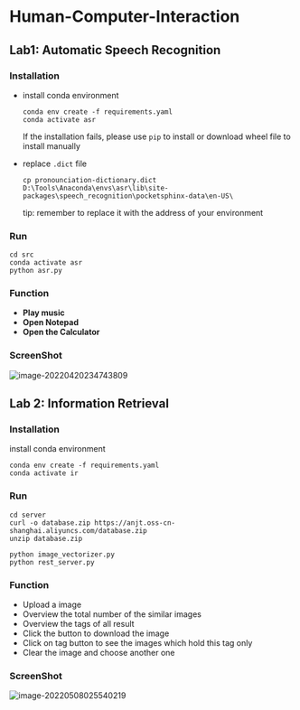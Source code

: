# Human-Computer-Interaction

## Lab1: Automatic Speech Recognition

### Installation

- install conda environment

  ```shell
  conda env create -f requirements.yaml
  conda activate asr
  ```

  If the installation fails, please use `pip` to install or download wheel file to install manually

- replace `.dict` file

  ```shell
  cp pronounciation-dictionary.dict D:\Tools\Anaconda\envs\asr\lib\site-packages\speech_recognition\pocketsphinx-data\en-US\
  ```

  tip: remember to replace it with the address of your environment

### Run

```shell
cd src
conda activate asr
python asr.py
```

### Function

- **Play music**
- **Open Notepad**
- **Open the Calculator**

### ScreenShot

![image-20220420234743809](https://typora-anjt.oss-cn-shanghai.aliyuncs.com/undefinedimage-20220420234743809.png)

## Lab 2: Information Retrieval

### Installation

install conda environment

```
conda env create -f requirements.yaml
conda activate ir
```

### Run

```
cd server
curl -o database.zip https://anjt.oss-cn-shanghai.aliyuncs.com/database.zip
unzip database.zip

python image_vectorizer.py
python rest_server.py 
```

### Function

- Upload a image
- Overview the total number of the similar images
- Overview the tags of all result
- Click the button to download the image
- Click on tag button to see the images which hold this tag only
- Clear the image and choose another one

### ScreenShot

![image-20220508025540219](https://typora-anjt.oss-cn-shanghai.aliyuncs.com/3.png)
